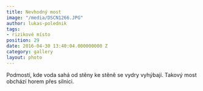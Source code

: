 ```yaml
---
title: Nevhodný most
image: "/media/DSCN1266.JPG"
author: lukas-polednik
tags:
- rizikové místo
position: 29
date: 2016-04-30 13:40:04.000000000 Z
category: gallery
layout: photo
---
```

Podmostí, kde voda sahá od stěny ke stěně se vydry vyhýbají. Takový most
obchází horem přes silnici.
